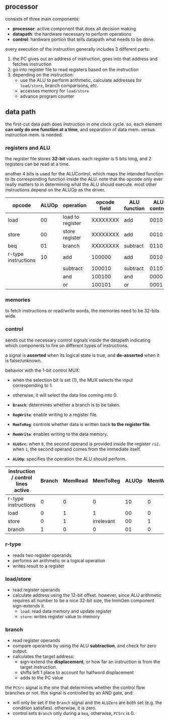 ## processor
consists of three main components:
- **processor**: active component that does all decision making
- **datapath**: the hardware necessary to perform operations
- **control**: hardware portion that tells datapath what needs to be done.

every execution of the instruction generally includes 3 different parts: 
1. the PC gives out an address of instruction, goes into that address and fetches instruction
2. go into register file to read registers based on the instruction
3. depending on the instruction:
	- use the ALU to perform arithmetic, calculate addresses for `load/store`, branch comparisons, etc.
	- accesses memory for `load/store`
	- advance program counter
## data path
the first-cut data path does instruction in one clock cycle. so, each element **can only do one function at a time**, and separation of data mem. versus instruction mem. is needed.
### registers and ALU
the register file stores **32-bit** values. each register is 5 bits long, and 2 registers can be read at a time. 

another 4 bits is used for the ALUControl, which maps the intended function to its corresponding function inside the ALU. note that the opcode only ever really matters to in determining what the ALU should execute. most other instructions depend on the ALUOp as the driver.

| opcode              | ALUOp | operation        | opcode field | ALU function | ALU control |
| ------------------- | ----- | ---------------- | ------------ | ------------ | ----------- |
| load                | 00    | load to register | XXXXXXXX     | add          | 0010        |
| store               | 00    | store register   | XXXXXXXX     | add          | 0010        |
| beq                 | 01    | branch           | XXXXXXXX     | subtract     | 0110        |
| r-type instructions | 10    | add              | 100000       | add          | 0010        |
|                     |       | subtract         | 100010       | subtract     | 0110        |
|                     |       | and              | 100100       | and          | 0000        |
|                     |       | or               | 100101       | or           | 0001        |
### memories
to fetch instructions or read/write words, the memories need to be 32-bits wide.
### control
sends out the necessary control signals inside the datapath indicating which components to fire on different types of instructions. 

a signal is **asserted** when its logical state is true, and **de-asserted** when it is false/unknown.

behavior with the 1-bit control MUX:
- when the selection bit is set (1), the MUX selects the input corresponding to 1.
- otherwise, it will select the data line coming into 0.

- **`Branch`**: determines whether a branch is to be taken.
- **`RegWrite`**: enable writing to a register file.
- **`MemToReg`**: controls whether data is written back **to the register file**.
- **`MemWrite`**: enables writing to the data memory.
- **`ALUSrc`**: when `0`, the second operand is provided inside the register `rs2`. when `1`, the second operand comes from the immediate itself.
- **`ALUOp`**: specifies the operation the ALU should perform.

| instruction / control lines active | Branch | MemRead | MemToReg   | ALUOp | MemWrite | ALUSrc | RegWrite |
| ---------------------------------- | ------ | ------- | ---------- | ----- | -------- | ------ | -------- |
| r-type instructions                | 0      | 0       | 0          | 10    | 0        | 0      | 1        |
| load                               | 0      | 1       | 1          | 00    | 0        | 1      | 1        |
| store                              | 0      | 1       | irrelevant | 00    | 1        | 1      | 0        |
| branch                             | 1      | 0       | 0          | 01    | 0        | 0      | 0        |
### r-type
- reads two register operands
- performs an arithmetic or a logical operation
- writes result to a register
### load/store
- read register operands
- calculate address using the 12-bit offset. however, since ALU arithmetic requires all number to be a nice 32-bit size, the ImmGen component sign-extends it.
	- `load`: read data memory and update register
	- `store`: writes register value to memory
### branch 
- read register operands
- compare operands by using the ALU **subtraction**, and check for zero output.
- calculates the target address: 
	- sign-extend the **displacement**, or how far an instruction is from the target instruction.
	- shifts left 1 place to account for halfword displacement
	- adds to the PC value

the `PCSrc` signal is the one that determines whether the control flow branches or not. this signal is controlled by an AND gate, and:
- will only be set if the `Branch` signal and the `ALUZero` are both set (e.g. the condition satisfies). otherwise, it is zero.
- control sets `Branch` only during a `beq`, otherwise, `PCSrc` is 0.